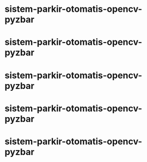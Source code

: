 # sistem-parkir-otomatis-opencv-pyzbar
# sistem-parkir-otomatis-opencv-pyzbar
# sistem-parkir-otomatis-opencv-pyzbar
# sistem-parkir-otomatis-opencv-pyzbar
# sistem-parkir-otomatis-opencv-pyzbar
